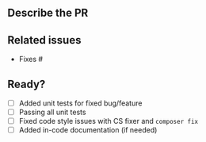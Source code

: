 ## Describe the PR

<!-- A clear and concise description of the bug the PR fixes or the feature the PR introduces. -->

## Related issues

<!-- PR relates to issues in the `kirby` or `ideas` repo: -->

- Fixes #

## Ready?

<!-- If you feel like you can help to check off the following tasks, that'd be great. If not, don't worry - we will take care of it. -->

- [ ] Added unit tests for fixed bug/feature
- [ ] Passing all unit tests
- [ ] Fixed code style issues with CS fixer and `composer fix`
- [ ] Added in-code documentation (if needed)

